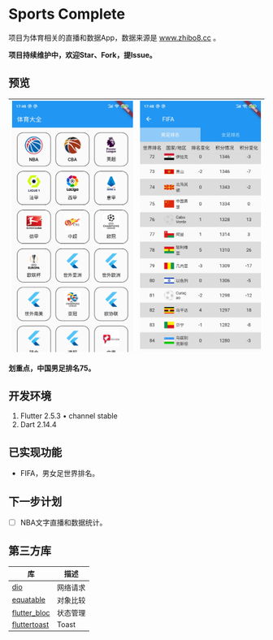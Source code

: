# Sports Complete

项目为体育相关的直播和数据App，数据来源是 www.zhibo8.cc 。

**项目持续维护中，欢迎Star、Fork，提Issue。**

## 预览

|![](./screenshots/screenshot_1.jpg)|![](./screenshots/screenshot_2.jpg)|
|---|---|

**划重点，中国男足排名75。**

## 开发环境

1. Flutter 2.5.3 • channel stable
2. Dart 2.14.4

## 已实现功能

* FIFA，男女足世界排名。

## 下一步计划

* [ ] NBA文字直播和数据统计。

## 第三方库

|库|描述|
|---|---|
|[dio](https://pub.dev/packages/dio)|网络请求|
|[equatable](https://pub.dev/packages/equatable)|对象比较|
|[flutter_bloc](https://pub.dev/packages/flutter_bloc)|状态管理|
|[fluttertoast](https://pub.dev/packages/fluttertoast)|Toast|



